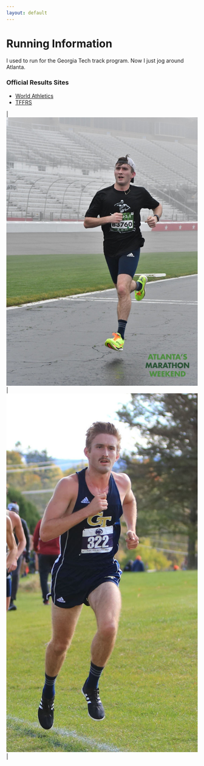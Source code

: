 ```yaml
---
layout: default
---
```

# Running Information

I used to run for the Georgia Tech track program. Now I just jog around Atlanta.

### Official Results Sites
- [World Athletics](https://www.worldathletics.org/athletes/united-states/matt-mcbrien-14676035)
- [TFFRS](https://www.tfrrs.org/athletes/5459793/Georgia_Tech/Matt_McBrien.html)

|![](/assets/atl_half.jpg)|![](/assets/penn_state.jpg)|
